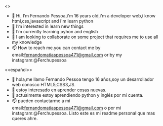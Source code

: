 <<English>>
- 👋 Hi, I’m Fernando Pessoa,i'm 16 years old,i'm a developer web,i know html,css,javascript and i'm learn python
- 👀 I’m interested in learn new things
- 🌱 I’m currently learning pyhon and english
- 💞️ I am looking to collaborate on some project that requires me to use all my knowledge
- 📫 How to reach me.you can contact me by email:fernandomatiaspessoa471@gmail.com or by my instagram:@Ferchupessoa

<<español>>
- 👋 hola,me llamo Fernando Pessoa tengo 16 años,soy un desarrollador web conosco HTML5,CSS3,JS.
- 👀 estoy interesado en aprender cosas nuevas.
- 🌱 actualmente estoy aprendiendo python y inglés por mi cuenta.
- 📫 pueden contactarme a mi email:fernandomatiaspessoa471@gmail.com o por mi instagram:@Ferchupessoa.
Listo este es mi readme personal que mas queres ahre.
